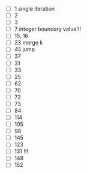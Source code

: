 - [ ] 1 single iteration
- [ ] 2
- [ ] 3
- [ ] 7 integer boundary value!!!
- [ ] 15, 16
- [ ] 23 merge k
- [ ] 45 jump
- [ ] 37
- [ ] 31
- [ ] 33
- [ ] 25
- [ ] 62
- [ ] 70
- [ ] 72
- [ ] 73
- [ ] 84
- [ ] 114
- [ ] 105
- [ ] 98
- [ ] 145
- [ ] 123
- [ ] 131 !!!
- [ ] 148
- [ ] 152